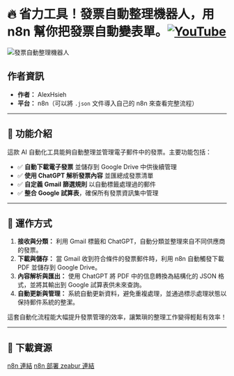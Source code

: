 # 🔥 省力工具！發票自動整理機器人，用 n8n 幫你把發票自動變表單。[![YouTube](https://img.shields.io/badge/Watch%20on-YouTube-red?logo=youtube)](https://www.youtube.com/channel/UCDMJaaMu3nGNc7bNKMAtS7Q)

![發票自動整理機器人](https://github.com/qwedsazxc78/ai-automation-n8n/blob/main/n8n/1-simple-invoice-automation/cover.png?raw=true)

## 作者資訊

* **作者：** AlexHsieh
* **平台：** n8n（可以將 `.json` 文件導入自己的 n8n 來查看完整流程）

---

## 📌 功能介紹

這款 AI 自動化工具能夠自動整理並管理電子郵件中的發票。主要功能包括：

* ✅ **自動下載電子發票** 並儲存到 Google Drive 中供後續管理
* ✅ **使用 ChatGPT 解析發票內容** 並匯總成發票清單
* ✅ **自定義 Gmail 篩選規則** 以自動標籤處理過的郵件
* ✅ **整合 Google 試算表**，確保所有發票資訊集中管理

---

## 🔧 運作方式

1. **接收與分類：** 利用 Gmail 標籤和 ChatGPT，自動分類並整理來自不同供應商的發票。
2. **下載與儲存：** 當 Gmail 收到符合條件的發票郵件時，利用 n8n 自動觸發下載 PDF 並儲存到 Google Drive。
3. **內容解析與匯出：** 使用 ChatGPT 將 PDF 中的信息轉換為結構化的 JSON 格式，並將其輸出到 Google 試算表供未來查詢。
4. **自動更新與管理：** 系統自動更新資料，避免重複處理，並通過標示處理狀態以保持郵件系統的整潔。

這套自動化流程能大幅提升發票管理的效率，讓繁瑣的整理工作變得輕鬆有效率！

---

## 🚀 下載資源

[n8n 連結](https://n8n.io/)
[n8n 部署 zeabur 連結](https://zeabur.com/referral?referralCode=qwedsazxc78)
